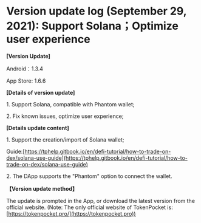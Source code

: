 # Version update log (September 29, 2021): Support Solana；Optimize user experience

**\[Version Update]**

Android：1.3.4

App Store: 1.6.6

**\[Details of version update]**

1\. Support Solana, compatible with Phantom wallet;

2\. Fix known issues, optimize user experience;

**\[Details update content]**

1\. Support the creation/import of Solana wallet;

Guide:[https://tphelp.gitbook.io/en/defi-tutorial/how-to-trade-on-dex/solana-use-guide](https://tphelp.gitbook.io/en/defi-tutorial/how-to-trade-on-dex/solana-use-guide)

2\. The DApp supports the "Phantom" option to connect the wallet.

**【Version update method】‌**

The update is prompted in the App, or download the latest version from the official website. (Note: The only official website of TokenPocket is: [https://tokenpocket.pro/](https://tokenpocket.pro))

